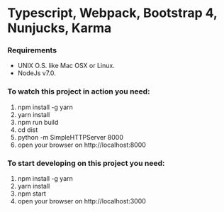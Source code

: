 # Typescript, Webpack, Bootstrap 4, Nunjucks, Karma

### Requirements
* UNIX O.S. like Mac OSX or Linux.
* NodeJs v7.0.


### To watch this project in action you need:
  1. npm install -g yarn
  2. yarn install
  3. npm run build
  4. cd dist
  5. python -m SimpleHTTPServer 8000
  6. open your browser on http://localhost:8000


### To start developing on this project you need:
  1. npm install -g yarn
  2. yarn install
  3. npm start
  4. open your browser on http://localhost:3000
